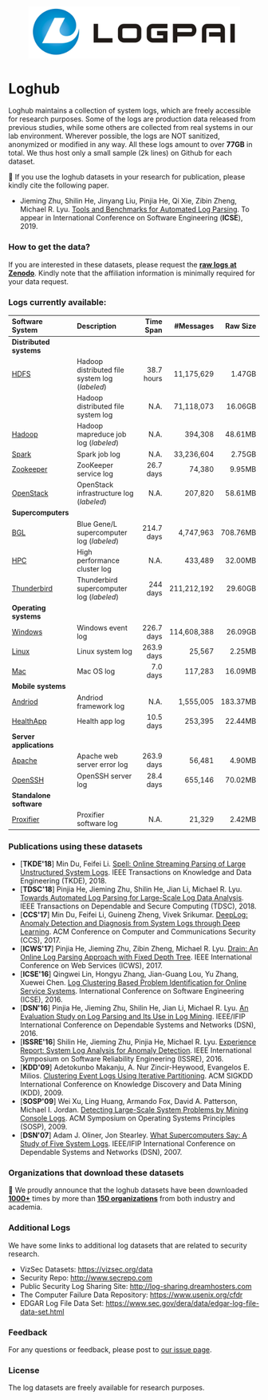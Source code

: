<p align="center"> <a href="https://github.com/logpai"> <img src="https://github.com/logpai/logpai.github.io/blob/master/img/logpai_logo.jpg" width="425"></a></p>


# Loghub
Loghub maintains a collection of system logs, which are freely accessible for research purposes. Some of the logs are production data released from previous studies, while some others are collected from real systems in our lab environment. Wherever possible, the logs are NOT sanitized, anonymized or modified in any way. All these logs amount to over **77GB** in total. We thus host only a small sample (2k lines) on Github for each dataset. 

:telescope: If you use the loghub datasets in your research for publication, please kindly cite the following paper.
+ Jieming Zhu, Shilin He, Jinyang Liu, Pinjia He, Qi Xie, Zibin Zheng, Michael R. Lyu. [Tools and Benchmarks for Automated Log Parsing](https://arxiv.org/pdf/1811.03509.pdf). To appear in International Conference on Software Engineering (**ICSE**), 2019.

### How to get the data? 
If you are interested in these datasets, please request the **[raw logs at Zenodo](https://doi.org/10.5281/zenodo.1144100)**. Kindly note that the affiliation information is minimally required for your data request. 


### Logs currently available:

| Software System               | Description | Time Span  |  #Messages  |   Raw Size   |     
| :---------------------------- | :--------| --------: | ---------: | ------: | 
| **Distributed systems**       |    |        |             |          |                                                
| [HDFS](./HDFS)                | Hadoop distributed file system log (*labeled*) | 38.7 hours | 11,175,629  |  1.47GB  |        
|                               | Hadoop distributed file system log  |    N.A.    | 71,118,073  | 16.06GB  |          
| [Hadoop](./Hadoop)            |  Hadoop mapreduce job log (*labeled*) |   N.A.    |   394,308   | 48.61MB  |     
| [Spark](./Spark)              | Spark job log|    N.A.    | 33,236,604  |  2.75GB  |                               
| [Zookeeper](./Zookeeper)      | ZooKeeper service log | 26.7 days  |   74,380    | 9.95MB  |      
| [OpenStack](./OpenStack)      |  OpenStack infrastructure log (*labeled*) |  N.A.    |   207,820   | 58.61MB  |       
| **Supercomputers**            |     |       |            |          |               
| [BGL](./BGL)          | Blue Gene/L supercomputer log (*labeled*) | 214.7 days |  4,747,963  | 708.76MB |    
| [HPC](./HPC)                  |  High performance cluster log |  N.A.    |   433,489   | 32.00MB  |               
| [Thunderbird](./Thunderbird)  |  Thunderbird supercomputer log (*labeled*) | 244 days  | 211,212,192 | 29.60GB  |  
| **Operating systems**         |   |         |             |          |                                                              
| [Windows](./Windows)          | Windows event log | 226.7 days | 114,608,388 | 26.09GB  |        
| [Linux](./Linux)              | Linux system log | 263.9 days |   25,567    |  2.25MB  |   
| [Mac](./Mac)                  | Mac OS log | 7.0 days  |   117,283   | 16.09MB  |   
| **Mobile systems**            |     |       |             |          |                                                     
| [Andriod](./Andriod)          |  Andriod framework log |  N.A.    | 1,555,005  |  183.37MB |       
| [HealthApp](./HealthApp)      | Health app log | 10.5 days  |   253,395   | 22.44MB  |               
| **Server applications**       |    |        |             |          |                                                    
| [Apache](./Apache) | Apache web server error log | 263.9 days |   56,481    |  4.90MB  |                           
| [OpenSSH](./OpenSSH)          | OpenSSH server log |  28.4 days  |   655,146   | 70.02MB  |                        
| **Standalone software**       |   |         |             |          |                                                     
| [Proxifier](./Proxifier)      |   Proxifier software log | N.A.    |   21,329    |  2.42MB  |                                             


### Publications using these datasets
+ [**TKDE'18**] Min Du, Feifei Li. [Spell: Online Streaming Parsing of Large Unstructured System Logs](https://ieeexplore.ieee.org/abstract/document/8489912). IEEE Transactions on Knowledge and Data Engineering (TKDE), 2018.
+ [**TDSC'18**] Pinjia He, Jieming Zhu, Shilin He, Jian Li, Michael R. Lyu. [Towards Automated Log Parsing for Large-Scale Log Data Analysis](https://ieeexplore.ieee.org/document/8067504). IEEE Transactions on Dependable and Secure Computing (TDSC), 2018.
+ [**CCS'17**] Min Du, Feifei Li, Guineng Zheng, Vivek Srikumar. [DeepLog: Anomaly Detection and Diagnosis from System Logs through Deep Learning](https://acmccs.github.io/papers/p1285-duA.pdf). ACM Conference on Computer and Communications Security (CCS), 2017.
+ [**ICWS'17**] Pinjia He, Jieming Zhu, Zibin Zheng, Michael R. Lyu. [Drain: An Online Log Parsing Approach with Fixed Depth Tree](http://jiemingzhu.github.io/pub/pjhe_icws2017.pdf). IEEE International Conference on Web Services (ICWS), 2017.
+ [**ICSE'16**] Qingwei Lin, Hongyu Zhang, Jian-Guang Lou, Yu Zhang, Xuewei Chen. [Log Clustering Based Problem Identification for Online Service Systems](http://ieeexplore.ieee.org/document/7883294/). International Conference on Software Engineering (ICSE), 2016.
+ [**DSN'16**] Pinjia He, Jieming Zhu, Shilin He, Jian Li, Michael R. Lyu. [An Evaluation Study on Log Parsing and Its Use in Log Mining](http://jiemingzhu.github.io/pub/pjhe_dsn2016.pdf). IEEE/IFIP International Conference on Dependable Systems and Networks (DSN), 2016.
+ [**ISSRE'16**] Shilin He, Jieming Zhu, Pinjia He, Michael R. Lyu. [Experience Report: System Log Analysis for Anomaly Detection](http://jiemingzhu.github.io/pub/slhe_issre2016.pdf). IEEE International Symposium on Software Reliability Engineering (ISSRE), 2016.
+ [**KDD'09**] Adetokunbo Makanju, A. Nur Zincir-Heywood, Evangelos E. Milios. [Clustering Event Logs Using Iterative Partitioning](http://citeseerx.ist.psu.edu/viewdoc/download?doi=10.1.1.503.7668&rep=rep1&type=pdf). ACM SIGKDD International Conference on Knowledge Discovery and Data Mining (KDD), 2009.
+ [**SOSP'09**] Wei Xu, Ling Huang, Armando Fox, David A. Patterson, Michael I. Jordan. [Detecting Large-Scale System Problems by Mining Console Logs](https://www.sigops.org/sosp/sosp09/papers/xu-sosp09.pdf). ACM Symposium on Operating Systems Principles (SOSP), 2009. 
+ [**DSN'07**] Adam J. Oliner, Jon Stearley. [What Supercomputers Say: A Study of Five System Logs](http://ieeexplore.ieee.org/document/4273008/). IEEE/IFIP International Conference on Dependable Systems and Networks (DSN), 2007.


### Organizations that download these datasets
:telescope: We proudly announce that the loghub datasets have been downloaded [**1000+**](https://doi.org/10.5281/zenodo.1144100) times by more than [**150 organizations**](https://github.com/logpai/loghub/wiki/Loghub) from both industry and academia.

### Additional Logs
We have some links to additional log datasets that are related to security research.
+ VizSec Datasets: https://vizsec.org/data
+ Security Repo: http://www.secrepo.com
+ Public Security Log Sharing Site: http://log-sharing.dreamhosters.com
+ The Computer Failure Data Repository: https://www.usenix.org/cfdr
+ EDGAR Log File Data Set: https://www.sec.gov/dera/data/edgar-log-file-data-set.html

### Feedback
For any questions or feedback, please post to [our issue page](https://github.com/logpai/loghub/issues).

### License
The log datasets are freely available for research purposes. 



